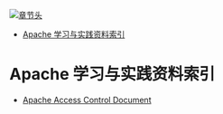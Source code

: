 [![章节头](https://parg.co/UGo)](https://parg.co/b4z) 
 - [Apache 学习与实践资料索引](#apache-%E5%AD%A6%E4%B9%A0%E4%B8%8E%E5%AE%9E%E8%B7%B5%E8%B5%84%E6%96%99%E7%B4%A2%E5%BC%95) 

# Apache 学习与实践资料索引
- [Apache Access Control Document](https://httpd.apache.org/docs/2.4/howto/access.html)
